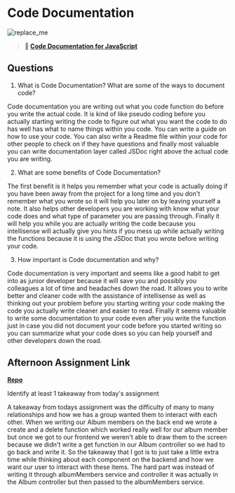 # Code Documentation

![replace_me](https://codeworks.blob.core.windows.net/public/assets/img/illustrations/placeholder.svg)

> **📖 [Code Documentation for JavaScript](https://codeworksacademy.com/fs-student-guide/resources/wk7/02-JSDocs)**

## Questions

1. What is Code Documentation? What are some of the ways to document code?

Code documentation you are writing out what you code function do before you write the actual code. It is kind of like pseudo coding before you actually starting writing the code to figure out what you want the code to do has well has what to name things within you code. You can write a guide on how to use your code. You can also write a Readme file within your code for other people to check on if they have questions and finally most valuable you can write documentation layer called JSDoc right above the actual code you are writing.

2. What are some benefits of Code Documentation?

The first benefit is it helps you remember what your code is actually doing if you have been away from the project for a long time and you don't remember what you wrote so it will help you later on by leaving yourself a note. It also helps other developers you are working with know what your code does and what type of parameter you are passing through. Finally it will help you while you are actually writing the code because you intellisense will actually give you hints if you mess up while actually writing the functions because it is using the JSDoc that you wrote before writing your code.

3. How important is Code documentation and why?

Code documentation is very important and seems like a good habit to get into as junior developer because it will save you and possibly you colleagues a lot of time and headaches down the road. It allows you to write better and cleaner code with the assistance of intellisense as well as thinking out your problem before you starting writing your code making the code you actually write cleaner and easier to read. Finally it seems valuable to write some documentation to your code even after you write the function just in case you did not document your code before you started writing so you can summarize what your code does so you can help yourself and other developers down the road.

## Afternoon Assignment Link

**[Repo](https://github.com/patrick-misner/week7-postit)**

Identify at least 1 takeaway from today's assignment

A takeaway from todays assignment was the difficulty of many to many relationships and how we has a group wanted them to interact with each other. When we writing our Album members on the back end we wrote a create and a delete function which worked really well for our album member but once we got to our frontend we weren't able to draw them to the screen because we didn't write a get function in our Album controller so we had to go back and write it. So the takeaway that I got is to just take a little extra time while thinking about each component on the backend and how we want our user to interact with these items. The hard part was instead of writing it through albumMembers service and controller it was actually in the Album controller but then passed to the albumMembers service.